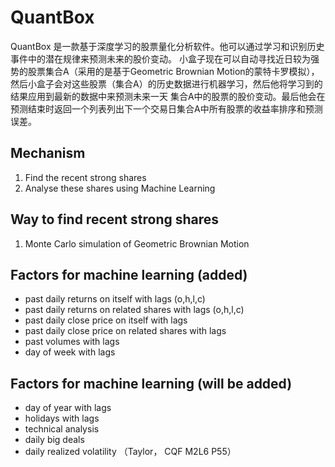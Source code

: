 # QuantBox
QuantBox 是一款基于深度学习的股票量化分析软件。他可以通过学习和识别历史事件中的潜在规律来预测未来的股价变动。
小盒子现在可以自动寻找近日较为强势的股票集合A（采用的是基于Geometric Brownian Motion的蒙特卡罗模拟），
然后小盒子会对这些股票（集合A）的历史数据进行机器学习，然后他将学习到的结果应用到最新的数据中来预测未来一天
集合A中的股票的股价变动。最后他会在预测结束时返回一个列表列出下一个交易日集合A中所有股票的收益率排序和预测误差。

## Mechanism
1. Find the recent strong shares
2. Analyse these shares using Machine Learning

## Way to find recent strong shares
1. Monte Carlo simulation of Geometric Brownian Motion

## Factors for machine learning (added)
* past daily returns on itself with lags (o,h,l,c)
* past daily returns on related shares with lags (o,h,l,c)
* past daily close price on itself with lags
* past daily close price on related shares with lags
* past volumes with lags
* day of week with lags

## Factors for machine learning (will be added)
* day of year with lags
* holidays with lags
* technical analysis
* daily big deals
* daily realized volatility （Taylor， CQF M2L6 P55）
